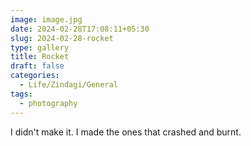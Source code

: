 ```yaml
---
image: image.jpg
date: 2024-02-28T17:08:11+05:30
slug: 2024-02-28-rocket
type: gallery
title: Rocket
draft: false
categories:
  - Life/Zindagi/General
tags:
  - photography
---
```


I didn't make it.
I made the ones that crashed and burnt. 


